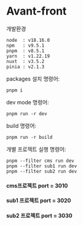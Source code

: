 # Avant-front

개발환경
```shell
node  : v18.16.0
npm   : v9.5.1
pnpm  : v8.5.1
yarn  : v1.22.19
nuxt  : v3.5.2
pinia : v2.1.3 
```

packages 설치 명령어:
```shell
pnpm i
```

dev mode 명령어:
```shell
pnpm run -r dev
```

build 명령어:
```shell
pnpm run -r build
```

개별 프로젝트 실행 명령어:
```shell
pnpm --filter cms run dev
pnpm --filter sub1 run dev
pnpm --filter sub2 run dev
```
#### cms프로젝트 port = 3010
#### sub1 프로젝트 port = 3020
#### sub2 프로젝트 port = 3030


